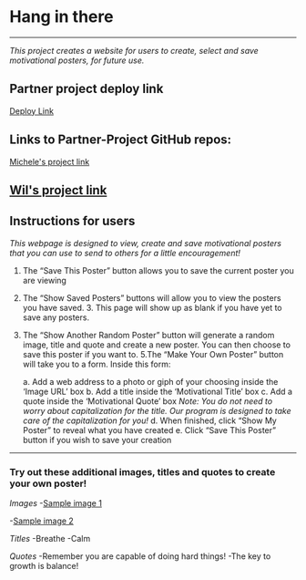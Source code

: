 # Hang in there
---
*This project creates a website for users to create, select and save motivational posters, for future use.*


## Partner project deploy link
[Deploy Link](https://michelecomfort.github.io/hang-in-there/)


## Links to Partner-Project GitHub repos:

[Michele's project link](https://github.com/michelecomfort/hang-in-there)

[Wil's project link](https://github.com/Wil-Huffman/hang-in-there)
---
## Instructions for users
*This webpage is designed to view, create and save motivational posters that you can use to send to others for a little encouragement!*


1. The “Save This Poster” button allows you to save the current poster you are viewing
2. The “Show Saved Posters” buttons will allow you to view the posters you have saved. 3. This page will show up as blank if you have yet to save any posters.
4. The “Show Another Random Poster” button will generate a random image, title and quote and create a new poster. You can then choose to save this poster if you want to.
5.The “Make Your Own Poster” button will take you to a form. Inside this form:


    a. Add a web address to a photo or giph of your choosing inside the ‘Image URL’ box
    b. Add a title inside the ‘Motivational Title’ box
    c. Add a quote inside the ‘Motivational Quote’ box
    *Note: You do not need to worry about capitalization for the title. Our program is designed to take care of the capitalization for you!*
    d. When finished, click “Show My Poster” to reveal what you have created
    e. Click “Save This Poster” button if you wish to save your creation
---


### Try out these additional images, titles and quotes to create your own poster!
*Images*
-[Sample image 1](https://images.pexels.com/photos/3680219/pexels-photo-3680219.jpeg?auto=compress&cs=tinysrgb&dpr=1&w=500)

-[Sample image 2](https://images.unsplash.com/photo-1508921912186-1d1a45ebb3c1?ixid=MnwxMjA3fDB8MHxzZWFyY2h8MXx8cGhvdG98ZW58MHx8MHx8&ixlib=rb-1.2.1&w=1000&q=80)


*Titles*
-Breathe
-Calm

*Quotes*
-Remember you are capable of doing hard things!
-The key to growth is balance!

